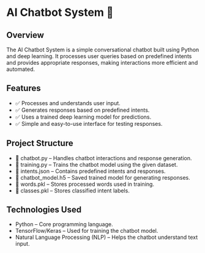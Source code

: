 # AI Chatbot System 🤖

## Overview
The AI Chatbot System is a simple conversational chatbot built using Python and deep learning. It processes user queries based on predefined intents and provides appropriate responses, making interactions more efficient and automated.

## Features
- ✅ Processes and understands user input.
- ✅ Generates responses based on predefined intents.
- ✅ Uses a trained deep learning model for predictions.
- ✅ Simple and easy-to-use interface for testing responses.

## Project Structure
- 📂 chatbot.py – Handles chatbot interactions and response generation.
- 📂 training.py – Trains the chatbot model using the given dataset.
- 📄 intents.json – Contains predefined intents and responses.
- 📄 chatbot_model.h5 – Saved trained model for generating responses.
- 📄 words.pkl – Stores processed words used in training.
- 📄 classes.pkl – Stores classified intent labels.

## Technologies Used
-  Python – Core programming language.
-  TensorFlow/Keras – Used for training the chatbot model.
-  Natural Language Processing (NLP) – Helps the chatbot understand text input.
